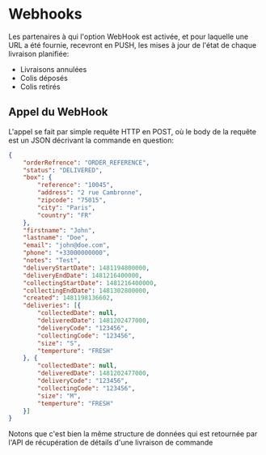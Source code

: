 # Webhooks
Les partenaires à qui l'option WebHook est activée, et pour laquelle une URL a été fournie, recevront en PUSH, les mises à jour de l'état de chaque livraison planifiée:
* Livraisons annulées
* Colis déposés
* Colis retirés

## Appel du WebHook
L'appel se fait par simple requête HTTP en POST, où le body de la requête est un JSON décrivant la commande en question:

```json
{    
    "orderRefrence": "ORDER_REFERENCE",
    "status": "DELIVERED",    
    "box": {        
        "reference": "10045",
        "address": "2 rue Cambronne",
        "zipcode": "75015",
        "city": "Paris",
        "country": "FR"        
    },        
    "firstname": "John",
    "lastname": "Doe",
    "email": "john@doe.com",
    "phone": "+33000000000",
    "notes": "Test",
    "deliveryStartDate": 1481194800000,
    "deliveryEndDate": 1481216400000,
    "collectingStartDate": 1481216400000,
    "collectingEndDate": 1481302800000,
    "created": 1481198136602,
    "deliveries": [{        
        "collectedDate": null,
        "deliveredDate": 1481202477000,
        "deliveryCode": "123456",        
        "collectingCode": "123456",
        "size": "S",
        "temperture": "FRESH"
    }, {        
        "collectedDate": null,
        "deliveredDate": 1481202477000,
        "deliveryCode": "123456",                
        "collectingCode": "123456",
        "size": "M",
        "temperture": "FRESH"
    }]
}
```

Notons que c'est bien la même structure de données qui est retournée par l'API de récupération de détails d'une livraison de commande
